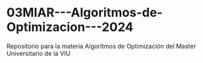 # 03MIAR---Algoritmos-de-Optimizacion---2024
Repositorio para la materia Algorítmos de Optimización del Master Universitario de la VIU
